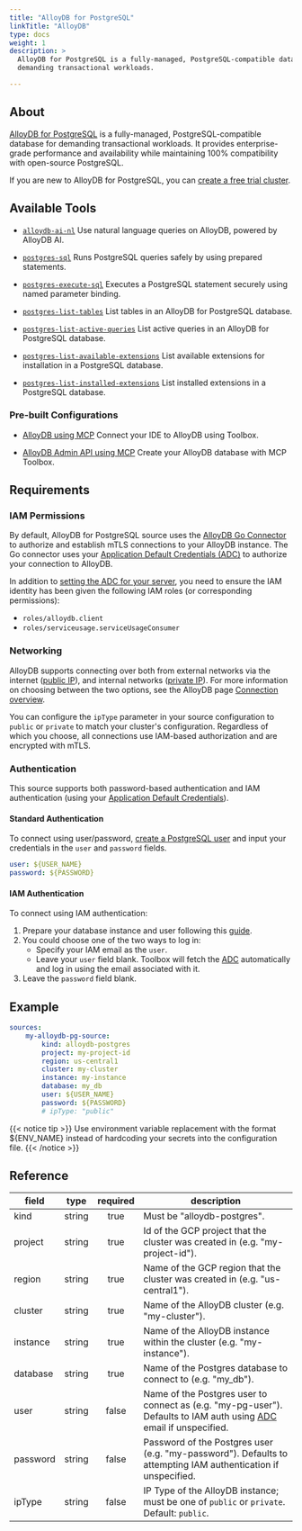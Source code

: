 ```yaml
---
title: "AlloyDB for PostgreSQL"
linkTitle: "AlloyDB"
type: docs
weight: 1
description: >
  AlloyDB for PostgreSQL is a fully-managed, PostgreSQL-compatible database for
  demanding transactional workloads.

---
```


## About

[AlloyDB for PostgreSQL][alloydb-docs] is a fully-managed, PostgreSQL-compatible
database for demanding transactional workloads. It provides enterprise-grade
performance and availability while maintaining 100% compatibility with
open-source PostgreSQL.

If you are new to AlloyDB for PostgreSQL, you can [create a free trial
cluster][alloydb-free-trial].

[alloydb-docs]: https://cloud.google.com/alloydb/docs
[alloydb-free-trial]: https://cloud.google.com/alloydb/docs/create-free-trial-cluster

## Available Tools

- [`alloydb-ai-nl`](../tools/alloydbainl/alloydb-ai-nl.md)
  Use natural language queries on AlloyDB, powered by AlloyDB AI.

- [`postgres-sql`](../tools/postgres/postgres-sql.md)
  Runs PostgreSQL queries safely by using prepared statements.

- [`postgres-execute-sql`](../tools/postgres/postgres-execute-sql.md)
  Executes a PostgreSQL statement securely using named parameter binding.

- [`postgres-list-tables`](../tools/postgres/postgres-list-tables.md)
  List tables in an AlloyDB for PostgreSQL database.

- [`postgres-list-active-queries`](../tools/postgres/postgres-list-active-queries.md)
  List active queries in an AlloyDB for PostgreSQL database.

- [`postgres-list-available-extensions`](../tools/postgres/postgres-list-available-extensions.md)
  List available extensions for installation in a PostgreSQL database.

- [`postgres-list-installed-extensions`](../tools/postgres/postgres-list-installed-extensions.md)
  List installed extensions in a PostgreSQL database.

### Pre-built Configurations

- [AlloyDB using MCP](https://googleapis.github.io/genai-toolbox/how-to/connect-ide/alloydb_pg_mcp/)
Connect your IDE to AlloyDB using Toolbox.

- [AlloyDB Admin API using MCP](https://googleapis.github.io/genai-toolbox/how-to/connect-ide/alloydb_pg_admin_mcp/)
Create your AlloyDB database with MCP Toolbox.

## Requirements

### IAM Permissions

By default, AlloyDB for PostgreSQL source uses the [AlloyDB Go
Connector][alloydb-go-conn] to authorize and establish mTLS connections to your
AlloyDB instance. The Go connector uses your [Application Default Credentials
(ADC)][adc] to authorize your connection to AlloyDB.

In addition to [setting the ADC for your server][set-adc], you need to ensure
the IAM identity has been given the following IAM roles (or corresponding
permissions):

- `roles/alloydb.client`
- `roles/serviceusage.serviceUsageConsumer`

[alloydb-go-conn]: https://github.com/GoogleCloudPlatform/alloydb-go-connector
[adc]: https://cloud.google.com/docs/authentication#adc
[set-adc]: https://cloud.google.com/docs/authentication/provide-credentials-adc

### Networking

AlloyDB supports connecting over both from external networks via the internet
([public IP][public-ip]), and internal networks ([private IP][private-ip]).
For more information on choosing between the two options, see the AlloyDB page
[Connection overview][conn-overview].

You can configure the `ipType` parameter in your source configuration to
`public` or `private` to match your cluster's configuration. Regardless of which
you choose, all connections use IAM-based authorization and are encrypted with
mTLS.

[private-ip]: https://cloud.google.com/alloydb/docs/private-ip
[public-ip]: https://cloud.google.com/alloydb/docs/connect-public-ip
[conn-overview]: https://cloud.google.com/alloydb/docs/connection-overview

### Authentication

This source supports both password-based authentication and IAM
authentication (using your [Application Default Credentials][adc]).

#### Standard Authentication

To connect using user/password, [create
a PostgreSQL user][alloydb-users] and input your credentials in the `user` and
`password` fields.

```yaml
user: ${USER_NAME}
password: ${PASSWORD}
```

#### IAM Authentication

To connect using IAM authentication:

1. Prepare your database instance and user following this [guide][iam-guide].
2. You could choose one of the two ways to log in:
    - Specify your IAM email as the `user`.
    - Leave your `user` field blank. Toolbox will fetch the [ADC][adc]
      automatically and log in using the email associated with it.
3. Leave the `password` field blank.

[iam-guide]: https://cloud.google.com/alloydb/docs/database-users/manage-iam-auth
[alloydb-users]: https://cloud.google.com/alloydb/docs/database-users/about

## Example

```yaml
sources:
    my-alloydb-pg-source:
        kind: alloydb-postgres
        project: my-project-id
        region: us-central1
        cluster: my-cluster
        instance: my-instance
        database: my_db
        user: ${USER_NAME}
        password: ${PASSWORD}
        # ipType: "public"
```

{{< notice tip >}}
Use environment variable replacement with the format ${ENV_NAME}
instead of hardcoding your secrets into the configuration file.
{{< /notice >}}

## Reference

| **field** | **type** | **required** | **description**                                                                                                          |
|-----------|:--------:|:------------:|--------------------------------------------------------------------------------------------------------------------------|
| kind      |  string  |     true     | Must be "alloydb-postgres".                                                                                              |
| project   |  string  |     true     | Id of the GCP project that the cluster was created in (e.g. "my-project-id").                                            |
| region    |  string  |     true     | Name of the GCP region that the cluster was created in (e.g. "us-central1").                                             |
| cluster   |  string  |     true     | Name of the AlloyDB cluster (e.g. "my-cluster").                                                                         |
| instance  |  string  |     true     | Name of the AlloyDB instance within the cluster (e.g. "my-instance").                                                    |
| database  |  string  |     true     | Name of the Postgres database to connect to (e.g. "my_db").                                                              |
| user      |  string  |    false     | Name of the Postgres user to connect as (e.g. "my-pg-user"). Defaults to IAM auth using [ADC][adc] email if unspecified. |
| password  |  string  |    false     | Password of the Postgres user (e.g. "my-password"). Defaults to attempting IAM authentication if unspecified.            |
| ipType    |  string  |    false     | IP Type of the AlloyDB instance; must be one of `public` or `private`. Default: `public`.                                |
